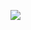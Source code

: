[![](https://mermaid.ink/img/pako:eNplkL1uwzAMhF-F4Jzau4ZMHbr0B0hGAwEr0bGaWFJFOmkQ5N3L1jFQoBwE6sgjPtwVfQ6MDoU_J06eHyPtK41dAqtCVaOPhZLCe81n4fp_YOJp0ef3JStDjftBIfeL0YEOvHzMlILAh-QEeinMEEhpdt9XHtbr-bKDJ9UCb6-bLQzWiWtb0SlElsZLM_BRYjrEpo8tf9FYjkyltInPu2QcOyn3u-Q1nsjI_gLjCkeuI8VgGVx_tA6Nc-QOnbWB6qHDLt1sjybNm0vy6LROvMKpGPOSF7qejmIqh6i5Ps-h_mZ7-wbq13vU?type=png)](https://mermaid.live/edit#pako:eNplkL1uwzAMhF-F4Jzau4ZMHbr0B0hGAwEr0bGaWFJFOmkQ5N3L1jFQoBwE6sgjPtwVfQ6MDoU_J06eHyPtK41dAqtCVaOPhZLCe81n4fp_YOJp0ef3JStDjftBIfeL0YEOvHzMlILAh-QEeinMEEhpdt9XHtbr-bKDJ9UCb6-bLQzWiWtb0SlElsZLM_BRYjrEpo8tf9FYjkyltInPu2QcOyn3u-Q1nsjI_gLjCkeuI8VgGVx_tA6Nc-QOnbWB6qHDLt1sjybNm0vy6LROvMKpGPOSF7qejmIqh6i5Ps-h_mZ7-wbq13vU)